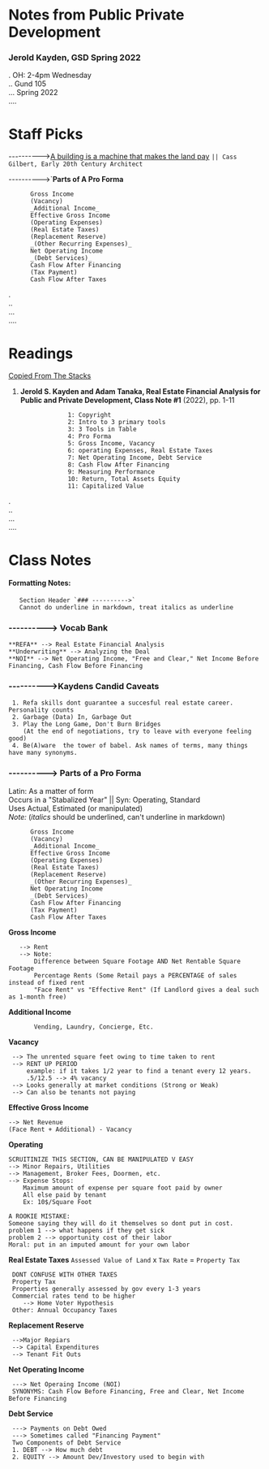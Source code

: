 # Notes from Public Private Development
### Jerold Kayden, GSD Spring 2022
 . OH: 2-4pm Wednesday   
 ..  Gund 105  
 ... Spring 2022      
 ....  

 
# Staff Picks 
---------->[A building is a machine that makes the land pay](https://github.com/SageGrey/exp-exp-exp/blob/main/zzzzz_cards/2.BuildingsPay_CassQuotes.md)  `|| Cass Gilbert, Early 20th Century Architect`

---------->`**Parts of A Pro Forma**
 
          Gross Income
          (Vacancy)
          _Additional Income_
          Effective Gross Income
          (Operating Expenses)
          (Real Estate Taxes)
          (Replacement Reserve)
          _(Other Recurring Expenses)_
          Net Operating Income
          _(Debt Services)_
          Cash Flow After Financing
          (Tax Payment)
          Cash Flow After Taxes 

 .  
 ..  
 ...     
 ....  


# Readings
[Copied From The Stacks](https://github.com/SageGrey/exp-exp-exp/blob/main/improbabilityDrive/1_bib-bib-bib.md) 

1. **Jerold S. Kayden and Adam Tanaka, Real Estate Financial Analysis for Public 
and Private Development, Class Note #1** (2022), pp. 1-11


                    1: Copyright  
                    2: Intro to 3 primary tools  
                    3: 3 Tools in Table  
                    4: Pro Forma  
                    5: Gross Income, Vacancy  
                    6: operating Expenses, Real Estate Taxes  
                    7: Net Operating Income, Debt Service  
                    8: Cash Flow After Financing  
                    9: Measuring Performance  
                    10: Return, Total Assets Equity  
                    11: Capitalized Value  
 .  
 ..  
 ...     
 ....  


# Class Notes 

#### Formatting Notes:  
       
       Section Header `### ---------->`
       Cannot do underline in markdown, treat italics as underline
       
### ----------> Vocab Bank

    **REFA** --> Real Estate Financial Analysis 
    **Underwriting** --> Analyzing the Deal 
    **NOI** --> Net Operating Income, "Free and Clear," Net Income Before Financing, Cash Flow Before Financing


### ---------->Kaydens Candid Caveats 
     
     1. Refa skills dont guarantee a succesful real estate career. Personality counts
     2. Garbage (Data) In, Garbage Out
     3. Play the Long Game, Don't Burn Bridges 
        (At the end of negotiations, try to leave with everyone feeling good)
     4. Be(A)ware  the tower of babel. Ask names of terms, many things have many synonyms. 
     
### ----------> Parts of a Pro Forma 
 Latin: As a matter of form  
 Occurs in a "Stabalized Year" || Syn: Operating, Standard  
 Uses Actual, Estimated (or manipulated)  
 *Note:* (_italics_ should be underlined, can't underline in markdown)  
 
          Gross Income
          (Vacancy)
          _Additional Income_
          Effective Gross Income
          (Operating Expenses)
          (Real Estate Taxes)
          (Replacement Reserve)
          _(Other Recurring Expenses)_
          Net Operating Income
          _(Debt Services)_
          Cash Flow After Financing
          (Tax Payment)
          Cash Flow After Taxes 
          
 **Gross Income**
 
       --> Rent  
       --> Note: 
           Difference between Square Footage AND Net Rentable Square Footage  
           Percentage Rents (Some Retail pays a PERCENTAGE of sales instead of fixed rent  
           "Face Rent" vs "Effective Rent" (If Landlord gives a deal such as 1-month free)
**Additional Income**

           Vending, Laundry, Concierge, Etc. 
**Vacancy** 

     --> The unrented square feet owing to time taken to rent
     --> RENT UP PERIOD 
         example: if it takes 1/2 year to find a tenant every 12 years. 
         .5/12.5 --> 4% vacancy
     --> Looks generally at market conditions (Strong or Weak) 
     --> Can also be tenants not paying
     
**Effective Gross Income**

    --> Net Revenue
    (Face Rent + Additional) - Vacancy
    
**Operating**
    
    SCRUITINIZE THIS SECTION, CAN BE MANIPULATED V EASY
    --> Minor Repairs, Utilities
    --> Management, Broker Fees, Doormen, etc. 
    --> Expense Stops: 
        Maximum amount of expense per square foot paid by owner  
        All else paid by tenant  
        Ex: 10$/Square Foot
        
    A ROOKIE MISTAKE:
    Someone saying they will do it themselves so dont put in cost. 
    problem 1 --> what happens if they get sick
    problem 2 --> opportunity cost of their labor
    Moral: put in an imputed amount for your own labor
    
**Real Estate Taxes**
`Assessed Value of Land` x `Tax Rate` = `Property Tax`
    
     DONT CONFUSE WITH OTHER TAXES
     Property Tax
     Properties generally assessed by gov every 1-3 years
     Commercial rates tend to be higher 
        --> Home Voter Hypothesis
     Other: Annual Occupancy Taxes
     
**Replacement Reserve** 
 
     -->Major Repiars  
     --> Capital Expenditures  
     --> Tenant Fit Outs  
    
**Net Operating Income**    

     ---> Net Operaing Income (NOI)
     SYNONYMS: Cash Flow Before Financing, Free and Clear, Net Income Before Financing
     
**Debt Service** 

     ---> Payments on Debt Owed
     ---> Sometimes called "Financing Payment"
     Two Components of Debt Service
     1. DEBT --> How much debt
     2. EQUITY --> Amount Dev/Investory used to begin with

    
     
     
           
         
     
 
      
